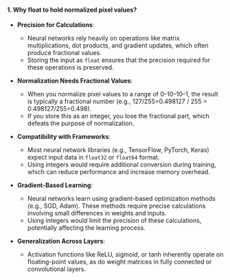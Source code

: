 
#### 1. Why float to hold normalized pixel values?

- **Precision for Calculations**:
    - Neural networks rely heavily on operations like matrix multiplications, dot products, and gradient updates, which often produce fractional values.
    - Storing the input as `float` ensures that the precision required for these operations is preserved.

- **Normalization Needs Fractional Values**:
    - When you normalize pixel values to a range of 0–10–10–1, the result is typically a fractional number (e.g., 127/255=0.498127 / 255 = 0.498127/255=0.498).
    - If you store this as an integer, you lose the fractional part, which defeats the purpose of normalization.

- **Compatibility with Frameworks**:
    - Most neural network libraries (e.g., TensorFlow, PyTorch, Keras) expect input data in `float32` or `float64` format.
    - Using integers would require additional conversion during training, which can reduce performance and increase memory overhead.

- **Gradient-Based Learning**:
    - Neural networks learn using gradient-based optimization methods (e.g., SGD, Adam). These methods require precise calculations involving small differences in weights and inputs.
    - Using integers would limit the precision of these calculations, potentially affecting the learning process.

- **Generalization Across Layers**:
    - Activation functions like ReLU, sigmoid, or tanh inherently operate on floating-point values, as do weight matrices in fully connected or convolutional layers.